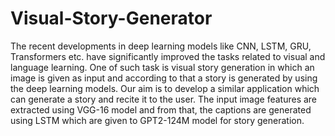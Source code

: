 # Visual-Story-Generator

The recent developments in deep learning models like CNN, LSTM, GRU, Transformers etc. have significantly improved the tasks related to visual and language learning. 
One of such task is visual story generation in which an image is given as input and according to that a story is generated by using the deep learning models. Our aim is to develop a similar application which can generate a story and recite it to the user. The input image features are extracted using VGG-16 model and from that, the captions are generated using LSTM which are given to GPT2-124M model for story generation.
